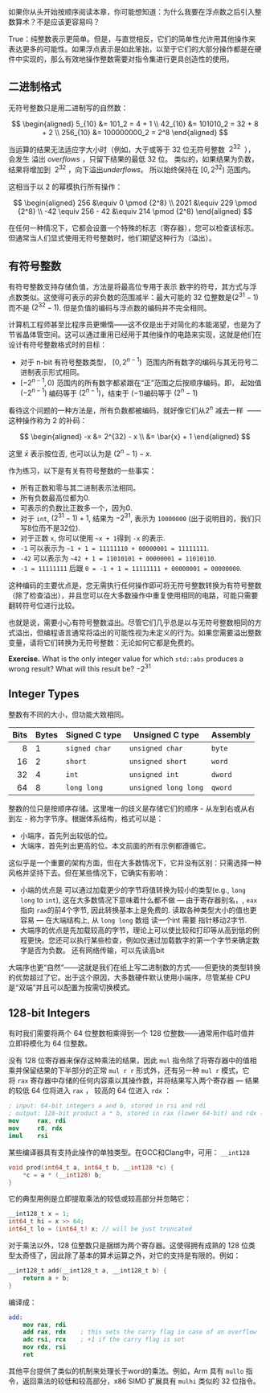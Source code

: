 
如果你从头开始按顺序阅读本章，你可能想知道：为什么我要在浮点数之后引入整数算术？不是应该更容易吗？

True：纯整数表示更简单。但是，与直觉相反，它们的简单性允许用其他操作来表达更多的可能性。如果浮点表示是如此笨拙，以至于它们的大部分操作都是在硬件中实现的，那么有效地操作整数需要对指令集进行更具创造性的使用。

## 二进制格式

无符号整数只是用二进制写的自然数：

$$
\begin{aligned}
   5_{10}   &= 101_2 = 4 + 1
\\ 42_{10}  &= 101010_2 = 32 + 8 + 2
\\ 256_{10} &= 100000000_2 = 2^8
\end{aligned}
$$

当运算的结果无法适应字大小时（例如，大于或等于 32 位无符号整数  $2^{32}$  ），会发生 溢出 *overflows* ，只留下结果的最低 32 位。 类似的，如果结果为负数，结果将增加到  $2^{32}$ ，向下溢出*underflows*。 所以始终保持在  $[0, 2^{32})$ 范围内。

这相当于以 2 的幂模执行所有操作：

$$
\begin{aligned}
    256                 &\equiv 0 \pmod {2^8}
\\  2021                &\equiv 229 \pmod {2^8}
\\  -42 \equiv 256 - 42 &\equiv 214 \pmod {2^8}
\end{aligned}
$$

在任何一种情况下，它都会设置一个特殊的标志（寄存器），您可以检查该标志。但通常当人们显式使用无符号整数时，他们期望这种行为（溢出）。

## 有符号整数

有符号整数支持存储负值，方法是将最高位专用于表示 数字的符号，其方式与浮点数类似。这使得可表示的非负数的范围减半：最大可能的 32 位整数是$(2^{31}-1)$  而不是 $(2^{32}-1)$. 但是负值的编码与浮点数的编码并不完全相同。

计算机工程师甚至比程序员更懒惰——这不仅是出于对简化的本能渴望，也是为了节省晶体管空间。这可以通过重用已经用于其他操作的电路来实现，这就是他们在设计有符号整数格式时的目标：

- 对于 n-bit 有符号整数类型， $[0, 2^{n-1})$  范围内所有数字的编码与其无符号二进制表示形式相同。
- $[-2^{n-1}, 0)$ 范围内的所有数字都紧跟在“正”范围之后按顺序编码。即， 起始值 $(-2^{n - 1})$  编码等于 $(2^{n-1})$，结束于 $(-1)$编码等于 $(2^{n} -1)$

看待这个问题的一种方法是，所有负数都被编码，就好像它们从$2^n$  减去一样  —— 这种操作称为 2 的补码：

$$
\begin{aligned}
-x &= 2^{32} - x
\\ &= \bar{x} + 1
\end{aligned}
$$

这里 $\bar{x}$ 表示按位否, 也可以认为是 $(2^n - 1) - x$.

作为练习，以下是有关有符号整数的一些事实：

- 所有正数和零与其二进制表示法相同。
- 所有负数最高位都为0.
- 可表示的负数比正数多一个，因为0.
- 对于 `int`,  $(2^{31}-1) + 1$, 结果为 $-2^{31}$, 表示为 `10000000` (出于说明目的，我们只写8位而不是32位).
- 对于正数 `x`, 你可以使用 `~x + 1`得到 `-x` 的表示.
- `-1` 可以表示为 `~1 + 1 = 11111110 + 00000001 = 11111111`.
- `-42` 可以表示为 `~42 + 1 = 11010101 + 00000001 = 11010110`.
-  `-1 = 11111111` 后跟 `0 = -1 + 1 = 11111111 + 00000001 = 00000000`.


这种编码的主要优点是，您无需执行任何操作即可将无符号整数转换为有符号整数（除了检查溢出），并且您可以在大多数操作中重复使用相同的电路，可能只需要翻转符号位进行比较。


也就是说，需要小心有符号整数溢出。尽管它们几乎总是以与无符号整数相同的方式溢出，但编程语言通常将溢出的可能性视为未定义的行为。如果您需要溢出整数变量，请将它们转换为无符号整数：无论如何它都是免费的。

**Exercise.** What is the only integer value for which `std::abs` produces a wrong result? What will this result be?  $-2^{31}$

## Integer Types

整数有不同的大小，但功能大致相同。

| Bits | Bytes | Signed C type        | Unsigned C type      | Assembly |
|-----:|-------|----------------------|----------------------|----------|
|    8 | 1     | `signed char`| `unsigned char`      | `byte`   |
|   16 | 2     | `short`              | `unsigned short`     | `word`   |
|   32 | 4     | `int`                | `unsigned int`       | `dword`  |
|   64 | 8     | `long long`          | `unsigned long long` | `qword`  |



整数的位只是按顺序存储。这里唯一的歧义是存储它们的顺序 - 从左到右或从右到左 - 称为字节序。根据体系结构，格式可以是：

- 小端序，首先列出较低的位。
- 大端序，首先列出更高的位。本文前面的所有示例都遵循它。


这似乎是一个重要的架构方面，但在大多数情况下，它并没有区别：只需选择一种风格并坚持下去。但在某些情况下，它确实有影响：

- 小端的优点是 可以通过加载更少的字节将值转换为较小的类型(e.g., `long long` to `int`), 这在大多数情况下意味着什么都不做 — 由于寄存器别名，, `eax` 指向 `rax`的前4个字节, 因此转换基本上是免费的. 读取各种类型大小的值也更容易 — 在大端结构上, 从 `long long` 数组 读一个int 需要 指针移动2字节.
- 大端序的优点是先加载较高的字节，理论上可以使比较和打印等从高到低的例程更快。您还可以执行某些检查，例如仅通过加载数字的第一个字节来确定数字是否为负数。 还有网络传输，可以先读高bit

大端序也更“自然”——这就是我们在纸上写二进制数的方式——但更快的类型转换的优势超过了它。出于这个原因，大多数硬件默认使用小端序，尽管某些 CPU 是“双端”并且可以配置为按需切换模式。

## 128-bit Integers

有时我们需要将两个 64 位整数相乘得到一个 128 位整数——通常用作临时值并立即将模化为 64 位整数。

没有 128 位寄存器来保存这种乘法的结果，因此 `mul` 指令除了将寄存器中的值相乘并保留结果的下半部分的正常 `mul r r` 形式外，还有另一种 `mul r` 模式，它将 `rax` 寄存器中存储的任何内容乘以其操作数，并将结果写入两个寄存器 — 结果的较低 64 位将进入 `rax` ， 较高的 64 位进入 `rdx` ：

```nasm
; input: 64-bit integers a and b, stored in rsi and rdi
; output: 128-bit product a * b, stored in rax (lower 64-bit) and rdx (higher 64-bit)
mov     rax, rdi
mov     r8, rdx
imul    rsi
```

某些编译器具有支持此操作的单独类型。在GCC和Clang中，可用： `__int128`
```cpp
void prod(int64_t a, int64_t b, __int128 *c) {
    *c = a * (__int128) b;
}
```

它的典型用例是立即提取乘法的较低或较高部分并忽略它：

```c++
__int128_t x = 1;
int64_t hi = x >> 64;
int64_t lo = (int64_t) x; // will be just truncated
```

对于乘法以外，128 位整数只是捆绑为两个寄存器。这使得拥有成熟的 128 位类型太奇怪了，因此除了基本的算术运算之外，对它的支持是有限的。例如：

```c++
__int128_t add(__int128_t a, __int128_t b) {
    return a + b;
}
```

编译成：

```nasm
add:
    mov rax, rdi
    add rax, rdx    ; this sets the carry flag in case of an overflow
    adc rsi, rcx    ; +1 if the carry flag is set
    mov rdx, rsi
    ret
```

其他平台提供了类似的机制来处理长于word的乘法。例如，Arm 具有 `mullo` 指令，返回乘法的较低和较高部分，x86 SIMD 扩展具有 `mulhi` 类似的 32 位指令。
